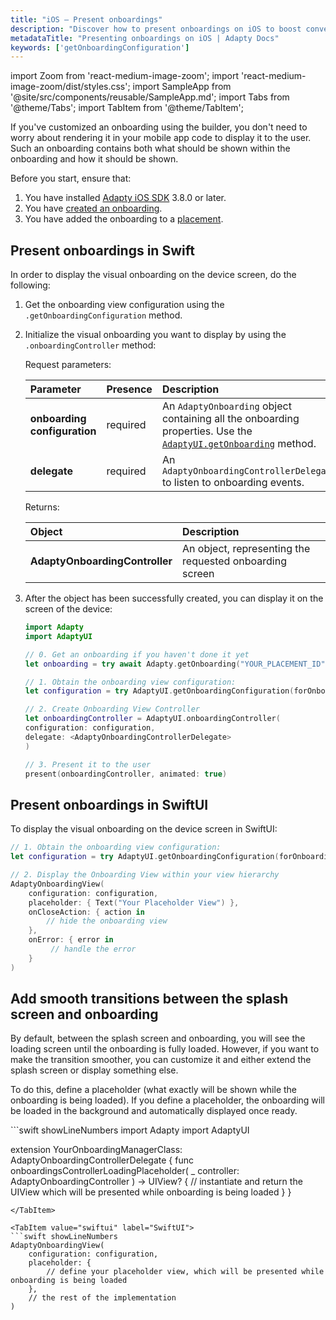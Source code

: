 ```yaml
---
title: "iOS – Present onboardings"
description: "Discover how to present onboardings on iOS to boost conversions and revenue."
metadataTitle: "Presenting onboardings on iOS | Adapty Docs"
keywords: ['getOnboardingConfiguration']
---
```


import Zoom from 'react-medium-image-zoom';
import 'react-medium-image-zoom/dist/styles.css';
import SampleApp from '@site/src/components/reusable/SampleApp.md';
import Tabs from '@theme/Tabs';
import TabItem from '@theme/TabItem';

If you've customized an onboarding using the builder, you don't need to worry about rendering it in your mobile app code to display it to the user. Such an onboarding contains both what should be shown within the onboarding and how it should be shown.

Before you start, ensure that:

1. You have installed [Adapty iOS SDK](installation-of-adapty-sdks.md) 3.8.0 or later.
2. You have [created an onboarding](create-onboarding.md).
3. You have added the onboarding to a [placement](placements.md).

## Present onboardings in Swift

In order to display the visual onboarding on the device screen, do the following:

1. Get the onboarding view configuration using the `.getOnboardingConfiguration` method.
2. Initialize the visual onboarding you want to display by using the  `.onboardingController` method:

   Request parameters:

   | Parameter                    | Presence | Description                                                                                                                        |
   |:-----------------------------|:---------|:-----------------------------------------------------------------------------------------------------------------------------------|
   | **onboarding configuration** | required | An `AdaptyOnboarding` object containing all the onboarding properties. Use the [`AdaptyUI.getOnboarding`](get-onboardings) method. |
   | **delegate**                 | required | An `AdaptyOnboardingControllerDelegate` to listen to onboarding events.                                                            |

   Returns:

   | Object                         | Description                                             |
   |:-------------------------------|:--------------------------------------------------------|
   | **AdaptyOnboardingController** | An object, representing the requested onboarding screen |

3. After the object has been successfully created, you can display it on the screen of the device:

   ```swift showLineNumbers title="Swift"
   import Adapty
   import AdaptyUI
   
   // 0. Get an onboarding if you haven't done it yet     
   let onboarding = try await Adapty.getOnboarding("YOUR_PLACEMENT_ID")
   
   // 1. Obtain the onboarding view configuration:
   let configuration = try AdaptyUI.getOnboardingConfiguration(forOnboarding: onboarding)

   // 2. Create Onboarding View Controller
   let onboardingController = AdaptyUI.onboardingController(
   configuration: configuration,
   delegate: <AdaptyOnboardingControllerDelegate>
   ) 

   // 3. Present it to the user
   present(onboardingController, animated: true)
   ```

## Present onboardings in SwiftUI

To display the visual onboarding on the device screen in SwiftUI:

```swift showLineNumbers title="SwiftUI"
// 1. Obtain the onboarding view configuration:
let configuration = try AdaptyUI.getOnboardingConfiguration(forOnboarding: onboarding)

// 2. Display the Onboarding View within your view hierarchy
AdaptyOnboardingView(
    configuration: configuration,
    placeholder: { Text("Your Placeholder View") },
    onCloseAction: { action in
        // hide the onboarding view
    },
    onError: { error in
         // handle the error
    }
)
```

## Add smooth transitions between the splash screen and onboarding

By default, between the splash screen and onboarding, you will see the loading screen until the onboarding is fully loaded. However, if you want to make the transition smoother, you can customize it and either extend the splash screen or display something else.

To do this, define a placeholder (what exactly will be shown while the onboarding is being loaded). If you define a placeholder, the onboarding will be loaded in the background and automatically displayed once ready.

<Tabs>
<TabItem value="swift" label="UIKit">
```swift showLineNumbers
import Adapty
import AdaptyUI

extension YourOnboardingManagerClass: AdaptyOnboardingControllerDelegate {
   func onboardingsControllerLoadingPlaceholder(
      _ controller: AdaptyOnboardingController
      ) -> UIView? {
         // instantiate and return the UIView which will be presented while onboarding is being loaded
   }
}
```
</TabItem>

<TabItem value="swiftui" label="SwiftUI">
```swift showLineNumbers
AdaptyOnboardingView(
    configuration: configuration,
    placeholder: { 
        // define your placeholder view, which will be presented while onboarding is being loaded
    },
    // the rest of the implementation
)
```
</TabItem>

</Tabs>
